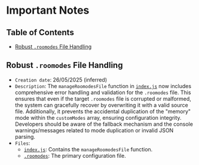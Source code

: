 # Important Notes

## Table of Contents
- [Robust `.roomodes` File Handling](#robust-roomodes-file-handling)

## Robust `.roomodes` File Handling

- `Creation date`: 26/05/2025 (inferred)
- `Description`: The `manageRoomodesFile` function in [`index.js`](index.js) now includes comprehensive error handling and validation for the `.roomodes` file. This ensures that even if the target `.roomodes` file is corrupted or malformed, the system can gracefully recover by overwriting it with a valid source file. Additionally, it prevents the accidental duplication of the "memory" mode within the `customModes` array, ensuring configuration integrity. Developers should be aware of the fallback mechanism and the console warnings/messages related to mode duplication or invalid JSON parsing.
- `Files`:
    - [`index.js`](index.js): Contains the `manageRoomodesFile` function.
    - [`.roomodes`](.roomodes): The primary configuration file.